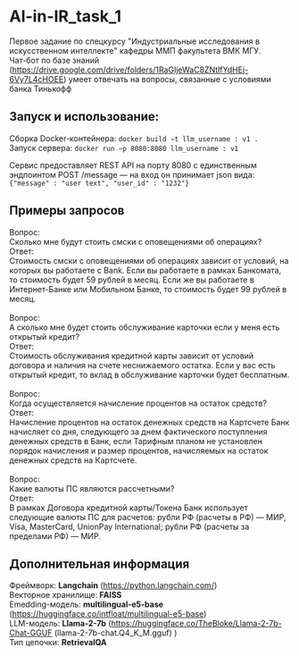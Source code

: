 # AI-in-IR_task_1

Первое задание по спецкурсу "Индустриальные исследования в искусственном интеллекте" кафедры ММП факультета ВМК МГУ. <br>
Чат-бот по базе знаний (https://drive.google.com/drive/folders/1RaGIjeWaC8ZNtlfYdHEj-6Vy7L4cHOEE) умеет отвечать на вопросы, связанные с условиями банка Тинькофф

## Запуск и использование:

Сборка Docker-контейнера: `docker build −t llm_username : v1 . `
Запуск сервера: `docker run −p 8080:8080 llm_username : v1`

Сервис предоставляет REST API на порту 8080 с единственным эндпоинтом POST /message — на вход он принимает json вида:
`{"message" : "user text", "user_id" : "1232"}`

## Примеры запросов
Вопрос: <br>
Сколько мне будут стоить смски с оповещениями об операциях?
<br>
Ответ:<br>
Стоимость смски с оповещениями об операциях зависит от условий, на которых вы работаете с Bank. Если вы работаете в рамках Банкомата, то стоимость будет 59 рублей в месяц. Если же вы работаете в Интернет-Банке или Мобильном Банке, то стоимость будет 99 рублей в месяц.
<br>
<br>
Вопрос: <br>
А сколько мне будет стоить обслуживание карточки если у меня есть открытый кредит?
<br>
Ответ:<br>
Стоимость обслуживания кредитной карты зависит от условий договора и наличия на счете неснижаемого остатка. Если у вас есть открытый кредит, то вклад в обслуживание карточки будет бесплатным.
<br>
<br>
Вопрос: <br>
Когда осуществляется начисление процентов на остаток средств?
<br>
Ответ:<br>
Начисление процентов на остаток денежных средств на Картсчете Банк начисляет со дня, следующего за днем фактического поступления денежных средств в Банк, если Тарифным планом не установлен порядок начисления и размер процентов, начисляемых на остаток денежных средств на Картсчете.
<br>
<br>
Вопрос: <br>
Какие валюты ПС являются рассчетными?
<br>
Ответ:<br>
В рамках Договора кредитной карты/Токена Банк использует следующие валюты ПС для расчетов: рубли РФ (расчеты в РФ) — МИР, Visa, MasterCard, UnionPay International; рубли РФ (расчеты за пределами РФ) — МИР.<br>

## Дополнительная информация
Фреймворк: **Langchain** (https://python.langchain.com/) <br>
Векторное хранилище: **FAISS** <br>
Emedding-модель: **multilingual-e5-base** (https://huggingface.co/intfloat/multilingual-e5-base) <br>
LLM-модель: **Llama-2-7b** (https://huggingface.co/TheBloke/Llama-2-7b-Chat-GGUF (llama-2-7b-chat.Q4_K_M.gguf) ) <br>
Тип цепочки: **RetrievalQA** 
